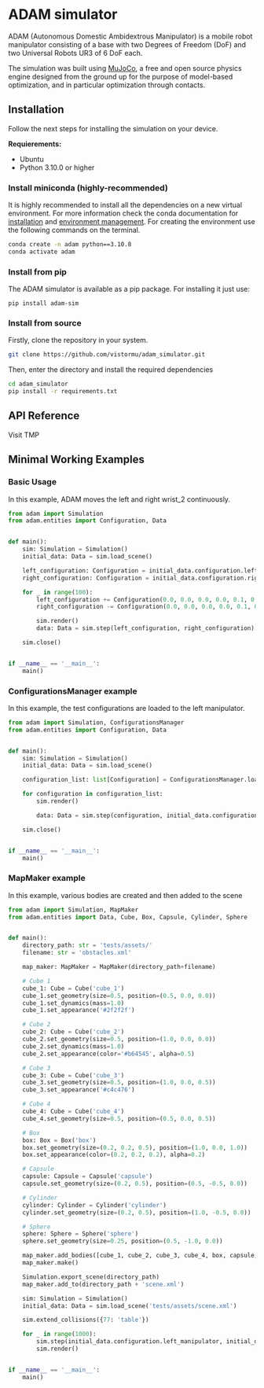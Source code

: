 # ADAM simulator

ADAM (Autonomous Domestic Ambidextrous Manipulator) is a mobile robot manipulator consisting of a base with two Degrees of Freedom (DoF) and two Universal Robots UR3 of 6 DoF each.

The simulation was built using [MuJoCo](https://mujoco.org/), a free and open source physics engine designed from the ground up for the purpose of model-based optimization, and in particular optimization through contacts.

## Installation

Follow the next steps for installing the simulation on your device.

**Requierements:**
- Ubuntu
- Python 3.10.0 or higher

### Install miniconda (highly-recommended)
It is highly recommended to install all the dependencies on a new virtual environment. For more information check the conda documentation for [installation](https://conda.io/projects/conda/en/latest/user-guide/install/index.html) and [environment management](https://conda.io/projects/conda/en/latest/user-guide/tasks/manage-environments.html). For creating the environment use the following commands on the terminal.

```bash
conda create -n adam python==3.10.8
conda activate adam
```
### Install from pip
The ADAM simulator is available as a pip package. For installing it just use:
```
pip install adam-sim
```

### Install from source
Firstly, clone the repository in your system.
```bash
git clone https://github.com/vistormu/adam_simulator.git
```

Then, enter the directory and install the required dependencies
```bash
cd adam_simulator
pip install -r requirements.txt
```

## API Reference
Visit TMP

## Minimal Working Examples

### Basic Usage

In this example, ADAM moves the left and right wrist_2 continuously.

```python
from adam import Simulation
from adam.entities import Configuration, Data


def main():
    sim: Simulation = Simulation()
    initial_data: Data = sim.load_scene()

    left_configuration: Configuration = initial_data.configuration.left_manipulator
    right_configuration: Configuration = initial_data.configuration.right_manipulator

    for _ in range(100):
        left_configuration += Configuration(0.0, 0.0, 0.0, 0.0, 0.1, 0.0)
        right_configuration -= Configuration(0.0, 0.0, 0.0, 0.0, 0.1, 0.0)

        sim.render()
        data: Data = sim.step(left_configuration, right_configuration)

    sim.close()


if __name__ == '__main__':
    main()
```

### ConfigurationsManager example

In this example, the test configurations are loaded to the left manipulator.

```python
from adam import Simulation, ConfigurationsManager
from adam.entities import Configuration, Data


def main():
    sim: Simulation = Simulation()
    initial_data: Data = sim.load_scene()

    configuration_list: list[Configuration] = ConfigurationsManager.load('test')

    for configuration in configuration_list:
        sim.render()

        data: Data = sim.step(configuration, initial_data.configuration.right_manipulator)

    sim.close()


if __name__ == '__main__':
    main()
```

### MapMaker example

In this example, various bodies are created and then added to the scene

```python
from adam import Simulation, MapMaker
from adam.entities import Data, Cube, Box, Capsule, Cylinder, Sphere


def main():
    directory_path: str = 'tests/assets/'
    filename: str = 'obstacles.xml'

    map_maker: MapMaker = MapMaker(directory_path+filename)

    # Cube 1
    cube_1: Cube = Cube('cube_1')
    cube_1.set_geometry(size=0.5, position=(0.5, 0.0, 0.0))
    cube_1.set_dynamics(mass=1.0)
    cube_1.set_appearance('#2f2f2f')

    # Cube 2
    cube_2: Cube = Cube('cube_2')
    cube_2.set_geometry(size=0.5, position=(1.0, 0.0, 0.0))
    cube_2.set_dynamics(mass=1.0)
    cube_2.set_appearance(color='#b64545', alpha=0.5)

    # Cube 3
    cube_3: Cube = Cube('cube_3')
    cube_3.set_geometry(size=0.5, position=(1.0, 0.0, 0.5))
    cube_3.set_appearance('#c4c476')

    # Cube 4
    cube_4: Cube = Cube('cube_4')
    cube_4.set_geometry(size=0.5, position=(0.5, 0.0, 0.5))

    # Box
    box: Box = Box('box')
    box.set_geometry(size=(0.2, 0.2, 0.5), position=(1.0, 0.0, 1.0))
    box.set_appearance(color=(0.2, 0.2, 0.2), alpha=0.2)

    # Capsule
    capsule: Capsule = Capsule('capsule')
    capsule.set_geometry(size=(0.2, 0.5), position=(0.5, -0.5, 0.0))

    # Cylinder
    cylinder: Cylinder = Cylinder('cylinder')
    cylinder.set_geometry(size=(0.2, 0.5), position=(1.0, -0.5, 0.0))

    # Sphere
    sphere: Sphere = Sphere('sphere')
    sphere.set_geometry(size=0.25, position=(0.5, -1.0, 0.0))

    map_maker.add_bodies([cube_1, cube_2, cube_3, cube_4, box, capsule, cylinder, sphere])
    map_maker.make()

    Simulation.export_scene(directory_path)
    map_maker.add_to(directory_path + 'scene.xml')

    sim: Simulation = Simulation()
    initial_data: Data = sim.load_scene('tests/assets/scene.xml')

    sim.extend_collisions({77: 'table'})

    for _ in range(1000):
        sim.step(initial_data.configuration.left_manipulator, initial_data.configuration.right_manipulator)
        sim.render()


if __name__ == '__main__':
    main()
```